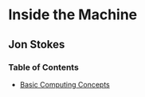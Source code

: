 # Inside the Machine
## Jon Stokes

### Table of Contents
* [Basic Computing Concepts](1_basic_computing_concepts.md)